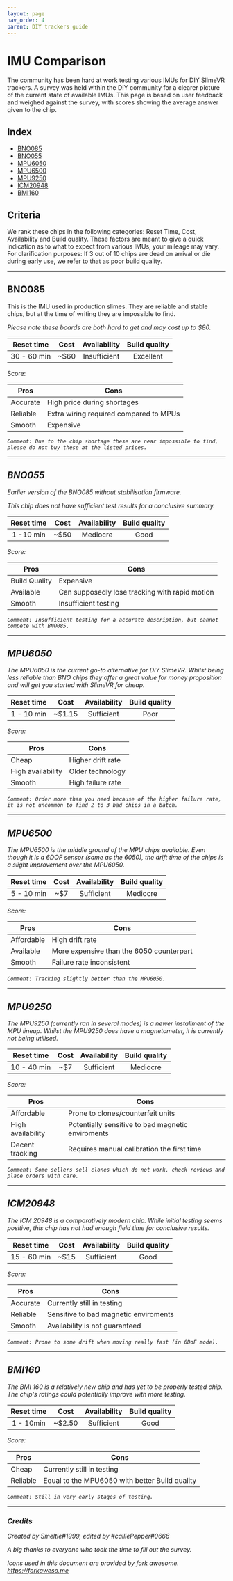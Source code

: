 ```yaml
---
layout: page
nav_order: 4
parent: DIY trackers guide
---
```


# IMU Comparison
The community has been hard at work testing various IMUs for DIY SlimeVR trackers.
A survey was held within the DIY community for a clearer picture of the current state of available IMUs.
This page is based on user feedback and weighed against the survey, with scores showing the average answer given to the chip.

## Index
- [BNO085](#bno085)
- [BNO055](#bno055)
- [MPU6050](#mpu6050)
- [MPU6500](#mpu6500)
- [MPU9250](#mpu9250)
- [ICM20948](#icm20948)
- [BMI160](#bmi160)

## Criteria
We rank these chips in the following categories: Reset Time, Cost, Availability and Build quality.
These factors are meant to give a quick indication as to what to expect from various IMUs, your mileage may vary.
For clarification purposes: If 3 out of 10 chips are dead on arrival or die during early use, we refer to that as poor build quality.

---
## BNO085
This is the IMU used in production slimes.
They are reliable and stable chips, but at the time of writing they are impossible to find.

*Please note these boards are both hard to get and may cost up to $80.*

|Reset time |Cost |Availability|Build quality|
|:---------:|:---:|:----------:|:-----------:|
|30 - 60 min|~$60 |Insufficient|Excellent    |

Score: <i class="fa fa-star"></i><i class="fa fa-star"></i><i class="fa fa-star"></i><i class="fa fa-star"></i><i class="fa fa-star-half-o">

|Pros          |Cons                                   |
|--------------|---------------------------------------|
|Accurate      |High price during shortages            |
|Reliable      |Extra wiring required compared to MPUs |
|Smooth        |Expensive                              |

`Comment: Due to the chip shortage these are near impossible to find, please do not buy these at the listed prices.`

---
## BNO055
Earlier version of the BNO085 without stabilisation firmware.

*This chip does not have sufficient test results for a conclusive summary.*

|Reset time |Cost |Availability|Build quality|
|:---------:|:---:|:----------:|:-----------:|
|1 -10 min  |~$50 |Mediocre    |Good         |

Score: <i class="fa fa-star"></i><i class="fa fa-star"></i><i class="fa fa-star"></i><i class="fa fa-star-half-o"></i><i class="fa fa-star-o">

|Pros                           |Cons                                          |
|-------------------------------|----------------------------------------------|
|Build Quality                  |Expensive                                     |
|Available                      |Can supposedly lose tracking with rapid motion|
|Smooth                         |Insufficient testing                          |

`Comment: Insufficient testing for a accurate description, but cannot compete with BNO085.`

---
## MPU6050
The MPU6050 is the current go-to alternative for DIY SlimeVR.
Whilst being less reliable than BNO chips they offer a great value for money proposition and will get you started with SlimeVR for cheap.

|Reset time |Cost  |Availability|Build quality|
|:---------:|:----:|:----------:|:-----------:|
|1 - 10 min |~$1.15|Sufficient  |Poor         |

Score: <i class="fa fa-star"></i><i class="fa fa-star"></i><i class="fa fa-star-half-o"></i><i class="fa fa-star-o"></i><i class="fa fa-star-o" ></i>

|Pros             |Cons             |
|-----------------|-----------------|
|Cheap            |Higher drift rate|
|High availability|Older technology |
|Smooth           |High failure rate|

`Comment: Order more than you need because of the higher failure rate, it is not uncommon to find 2 to 3 bad chips in a batch.`

---
## MPU6500
The MPU6500 is the middle ground of the MPU chips available.
Even though it is a 6DOF sensor (same as the 6050), the drift time of the chips is a slight improvement over the MPU6050.

|Reset time |Cost |Availability|Build quality|
|:---------:|:---:|:----------:|:-----------:|
|5 - 10 min |~$7  |Sufficient  |Mediocre     |

Score: <i class="fa fa-star"></i><i class="fa fa-star"></i><i class="fa fa-star"></i><i class="fa fa-star-o" ></i><i class="fa fa-star-o" ></i>

|Pros             |Cons                                    |
|-----------------|----------------------------------------|
|Affordable       |High drift rate                         |
|Available        |More expensive than the 6050 counterpart|
|Smooth           |Failure rate inconsistent               |

`Comment: Tracking slightly better than the MPU6050.`

---
## MPU9250
The MPU9250 (currently ran in several modes) is a newer installment of the MPU lineup.
Whilst the MPU9250 does have a magnetometer, it is currently not being utilised.

|Reset time |Cost |Availability|Build quality|
|:---------:|:---:|:----------:|:-----------:|
|10 - 40 min|~$7  |Sufficient  |Mediocre     |

Score: <i class="fa fa-star"></i><i class="fa fa-star"></i><i class="fa fa-star"></i><i class="fa fa-star-o" ></i><i class="fa fa-star-o" ></i>

|Pros             |Cons                                             |
|-----------------|-------------------------------------------------|
|Affordable       |Prone to clones/counterfeit units                |
|High availability|Potentially sensitive to bad magnetic enviroments|
|Decent tracking  |Requires manual calibration the first time       |

`Comment: Some sellers sell clones which do not work, check reviews and place orders with care.`

---
## ICM20948
The ICM 20948 is a comparatively modern chip.
While initial testing seems positive, this chip has not had enough field time for conclusive results.

|Reset time |Cost |Availability|Build quality|
|:---------:|:---:|:----------:|:-----------:|
|15 - 60 min|~$15 |Sufficient  |Good         |

Score: <i class="fa fa-star"></i><i class="fa fa-star"></i><i class="fa fa-star"></i><i class="fa fa-star"></i><i class="fa fa-star-half-o"></i>

|Pros             |Cons                                 |
|-----------------|-------------------------------------|
|Accurate         |Currently still in testing           |
|Reliable         |Sensitive to bad magnetic enviroments|
|Smooth           |Availability is not guaranteed       |

`Comment: Prone to some drift when moving really fast (in 6DoF mode).`

---
## BMI160
The BMI 160 is a relatively new chip and has yet to be properly tested chip.
The chip's ratings could potentially improve with more testing.


|Reset time |Cost  |Availability|Build quality|
|:---------:|:----:|:----------:|:-----------:|
|1 - 10min  |~$2.50|Sufficient  |Good         |

Score: <i class="fa fa-star"></i><i class="fa fa-star"></i><i class="fa fa-star-half-o"></i><i class="fa fa-star-o"></i><i class="fa fa-star-o" ></i>

|Pros             |Cons                                             |
|-----------------|-------------------------------------------------|
|Cheap            |Currently still in testing                       |
|Reliable         |Equal to the MPU6050 with better Build quality   |

`Comment: Still in very early stages of testing.`

---
### Credits
*Created by Smeltie#1999, edited by #calliePepper#0666*

A big thanks to everyone who took the time to fill out the survey.

Icons used in this document are provided by fork awesome.
*https://forkaweso.me*

<link rel="stylesheet" href="https://cdn.jsdelivr.net/npm/fork-awesome@1.2.0/css/fork-awesome.min.css" integrity="sha256-XoaMnoYC5TH6/+ihMEnospgm0J1PM/nioxbOUdnM8HY=" crossorigin="anonymous">